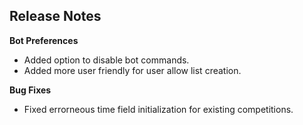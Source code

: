 ## Release Notes


**Bot Preferences**

- Added option to disable bot commands.
- Added more user friendly for user allow list creation.


**Bug Fixes**

- Fixed errorneous time field initialization for existing competitions.  
